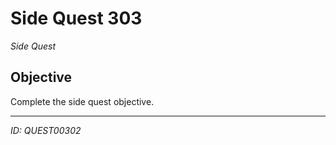 # Side Quest 303

*Side Quest*

## Objective
Complete the side quest objective.

---
*ID: QUEST00302*